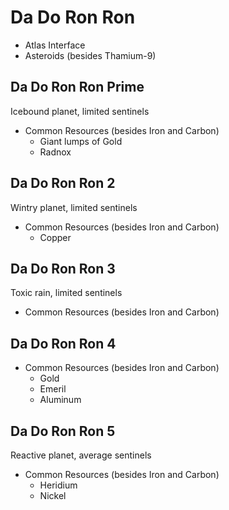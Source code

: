 # Da Do Ron Ron

* Atlas Interface
* Asteroids (besides Thamium-9)

## Da Do Ron Ron Prime

Icebound planet, limited sentinels

* Common Resources (besides Iron and Carbon)
    * Giant lumps of Gold
    * Radnox

## Da Do Ron Ron 2

Wintry planet, limited sentinels

* Common Resources (besides Iron and Carbon)
    * Copper

## Da Do Ron Ron 3

Toxic rain, limited sentinels

* Common Resources (besides Iron and Carbon)

## Da Do Ron Ron 4

* Common Resources (besides Iron and Carbon)
    * Gold
    * Emeril
    * Aluminum

## Da Do Ron Ron 5

Reactive planet, average sentinels

* Common Resources (besides Iron and Carbon)
    * Heridium
    * Nickel
